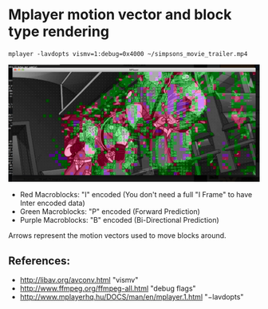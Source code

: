 # Mplayer motion vector and block type rendering

    mplayer -lavdopts vismv=1:debug=0x4000 ~/simpsons_movie_trailer.mp4
    
![Simpsons Movie](https://github.com/sfvideo/mplayer-debug/blob/master/simpsons.png)

* Red Macroblocks: "I" encoded (You don't need a full "I Frame" to have Inter encoded data)
* Green Macroblocks: "P" encoded (Forward Prediction)
* Purple Macroblocks: "B" encoded (Bi-Directional Prediction)

Arrows represent the motion vectors used to move blocks around.

## References:

* http://libav.org/avconv.html "vismv"
* http://www.ffmpeg.org/ffmpeg-all.html "debug flags"
* http://www.mplayerhq.hu/DOCS/man/en/mplayer.1.html "−lavdopts"
